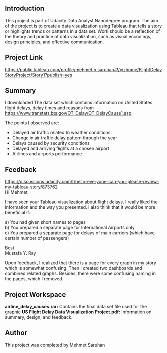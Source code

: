 ## Introduction
This project is part of Udacity Data Analyst Nanodegree program. The aim of the project is to create a data visualization using Tableau that tells a story or highlights trends or patterns in a data set. Work should be a reflection of the theory and practice of data visualization, such as visual encodings, design principles, and effective communication.
## Project Link
https://public.tableau.com/profile/mehmet.b.saruhan#!/vizhome/FlightDelayStoryProject/Story1?publish=yes
## Summary
 I downloaded The data set which contains information on United States flight delays, delay times and reasons from https://www.transtats.bts.gov/OT_Delay/OT_DelayCause1.asp.   
     
The points I observed are:  
- Delayed air traffic related to weather conditions. 
- Change in air traffic delay pattern through the year 
- Delays caused by security conditions 
- Delayed and arriving flights at a chosen airport 
- Airlines and airports performance
## Feedback
https://discussions.udacity.com/t/hello-everyone-can-you-please-review-my-tableau-story/873762    
Hi Mehmet,    

I have seen your Tableau visualization about flight delays. I really liked the information and the way you presented. I also think that it would be more beneficial if: 

a)	You had given short names to pages    
b) You prepared a separate page for International Airports only    
c) You prepared a separate page for delays of main carriers (which have certain number of passengers)    

   Best      
   Mustafa Y. Ray
  
Upon feedback, I realized that there is a page for every graph in my story which is somewhat confusing. Then I created two dashboards and combined related graphs. Besides, there were some confusing naming in the pages, which I removed.
## Project Workspace
**airline_delay_causes.rar:** Contains the final data set file used for the graphic 
**US Flight Delay Data Visualization Project.pdf:** Information on summary, design, and feedback.  

## Author
This project was completed by Mehmet Saruhan
